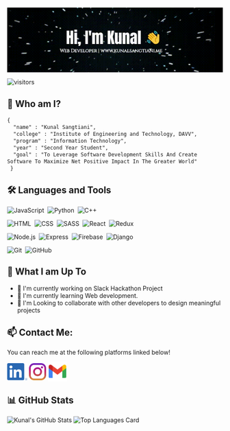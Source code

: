 [<img src="./Introduction2.gif" alt="👋 Hey! I'm Kunal Sangtiani | https://kunalsangtiani.me/" title="👋 Hey! I'm Kunal Sangtiani|https://kunalsangtiani.me" align="center"/>](https://www.kunalsangtiani.me/)

![visitors](https://visitor-badge-reloaded.herokuapp.com/badge?page_id=kunals131&color=03254c)


## :book: Who am I?

``` 
{ 
  "name" : "Kunal Sangtiani", 
  "college" : "Institute of Engineering and Technology, DAVV", 
  "program" : "Information Technology", 
  "year" : "Second Year Student", 
  "goal" : "To Leverage Software Development Skills And Create Software To Maximize Net Positive Impact In The Greater World" 
 } 
```
## 🛠️ Languages and Tools
![JavaScript](https://img.shields.io/badge/-JavaScript-05122A?style=flat&logo=javascript)&nbsp;
![Python](https://img.shields.io/badge/-Python-05122A?style=flat&logo=python)&nbsp;
![C++](https://img.shields.io/badge/-C++-05122A?style=flat&logo=Cplusplus&logoColor=A8B9CC)&nbsp;

![HTML](https://img.shields.io/badge/-HTML-05122A?style=flat&logo=HTML5)&nbsp;
![CSS](https://img.shields.io/badge/-CSS-05122A?style=flat&logo=CSS3&logoColor=1572B6)&nbsp;
![SASS](https://img.shields.io/badge/-SCSS-05122A?style=flat&logo=SASS&logoColor=1572B6)&nbsp;
![React](https://img.shields.io/badge/-React-05122A?style=flat&logo=react)&nbsp;
![Redux](https://img.shields.io/badge/-Redux-05122A?style=flat&logo=redux)&nbsp;

![Node.js](https://img.shields.io/badge/-Node.js-05122A?style=flat&logo=node.js)&nbsp;
![Express](https://img.shields.io/badge/-Express.js-05122A?style=flat&logo=express)&nbsp;
![Firebase](https://img.shields.io/badge/-Firebase-05122A?style=flat&logo=firebase)&nbsp;
![Django](https://img.shields.io/badge/-Django-05122A?style=flat&logo=django)&nbsp;

![Git](https://img.shields.io/badge/-Git-05122A?style=flat&logo=git)&nbsp;
![GitHub](https://img.shields.io/badge/-GitHub-05122A?style=flat&logo=github)&nbsp;

## 🤔 What I am Up To

- 🔭 I'm currently working on Slack Hackathon Project
- 🌱 I'm currently learning Web development.
- 👯 I'm Looking to collaborate with other developers to design meaningful projects

## 📫 Contact Me:
You can reach me at the following platforms linked below!

[<img src="./socials/linkedin.png" height="40em" align="center" alt="𝙲𝚘𝚗𝚗𝚎𝚌𝚝 𝚠𝚒𝚝𝚑 Kunal 𝚘𝚗 𝙻𝚒𝚗𝚔𝚎𝚍𝙸𝚗" title="𝙲𝚘𝚗𝚗𝚎𝚌𝚝 𝚠𝚒𝚝𝚑 Kunal 𝚘𝚗 𝙻𝚒𝚗𝚔𝚎𝚍𝙸𝚗"/>](https://www.linkedin.com/in/kunal-sangtiani-4373581bb/)
[<img src="./socials/instagram.svg" height="40em" align="center" alt="𝙵𝚘𝚕𝚕𝚘𝚠 Kunal 𝚘𝚗 𝙸𝚗𝚜𝚝𝚊𝚐𝚛𝚊𝚖" title="𝙵𝚘𝚕𝚕𝚘𝚠 kunal 𝚘𝚗 𝙸𝚗𝚜𝚝𝚊𝚐𝚛𝚊𝚖"/>](https://www.instagram.com/kunalsangtiani1/)
[<img src="./socials/gmail.png" height="45em" align="center" alt="Email Kunal" title="Email kunal"/>](mailto:ksangtiani03@gmail.com)

## 📊 GitHub Stats
![Kunal's GitHub Stats](https://github-readme-stats.vercel.app/api?username=kunals131&show_icons=true&theme=radical)
![Top Languages Card](https://github-readme-stats.vercel.app/api/top-langs/?username=kunals131&theme=radical&layout=compact)
